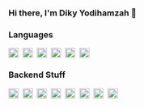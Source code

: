 ### Hi there, I'm Diky Yodihamzah 👋

<!--
**dikyayodihamzah/dikyayodihamzah** is a ✨ _special_ ✨ repository because its `README.md` (this file) appears on your GitHub profile.

- 🔭 I’m currently working as Backend Engineer
- 🌱 Love to learn about softwaare architecture and design pattern
- 📫 How to reach me: dikyayodihamzah@gmail.com
-->

### Languages

<div style="display: flex; flex-direction: row; pointer-events: none; gap: 8px;">
<img loading="lazy" height="20" src="https://cdn.simpleicons.org/go">
<img loading="lazy" height="20" src="https://cdn.simpleicons.org/python">
<img loading="lazy" height="20" src="https://cdn.simpleicons.org/javascript">
<img loading="lazy" height="20" src="https://cdn.simpleicons.org/php">
<img loading="lazy" height="20" src="https://cdn.simpleicons.org/html5">
<img loading="lazy" height="20" src="https://cdn.simpleicons.org/css3">
</div>

### Backend Stuff

<div style="display: flex; flex-direction: row; pointer-events: none; gap: 8px;">
<img loading="lazy" height="20" src="https://cdn.simpleicons.org/go">
<img loading="lazy" height="20" src="https://cdn.simpleicons.org/node.js">
<img loading="lazy" height="20" src="https://cdn.simpleicons.org/express/444/ccc">
<img loading="lazy" height="20" src="https://cdn.simpleicons.org/postgresql">
<img loading="lazy" height="20" src="https://cdn.simpleicons.org/mongodb">
<img loading="lazy" height="20" src="https://cdn.simpleicons.org/questdb">
<img loading="lazy" height="20" src="https://cdn.simpleicons.org/docker">
<img loading="lazy" height="20" src="https://cdn.simpleicons.org/firebase">
</div>



